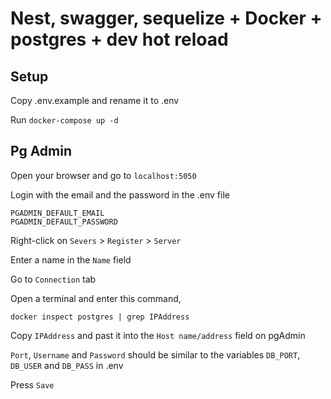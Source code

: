 # Nest, swagger, sequelize + Docker + postgres + dev hot reload

## Setup

Copy .env.example and rename it to .env

Run `docker-compose up -d`

## Pg Admin

Open your browser and go to `localhost:5050`

Login with the email and the password in the .env file

```
PGADMIN_DEFAULT_EMAIL
PGADMIN_DEFAULT_PASSWORD
```

Right-click on `Severs` > `Register` > `Server`

Enter a name in the `Name` field

Go to `Connection` tab

Open a terminal and enter this command,
```
docker inspect postgres | grep IPAddress
```

Copy `IPAddress` and past it into the `Host name/address` field on pgAdmin

`Port`, `Username` and `Password` should be similar to the variables `DB_PORT`, `DB_USER` and `DB_PASS` in .env

Press `Save`
